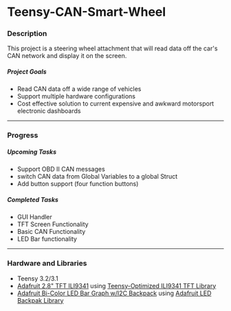 # Teensy-CAN-Smart-Wheel

### Description

This project is a steering wheel attachment that will read data off the car's CAN network and display it on the screen.

##### Project Goals
- Read CAN data off a wide range of vehicles
- Support multiple hardware configurations
- Cost effective solution to current expensive and awkward motorsport electronic dashboards


___
### Progress

##### Upcoming Tasks
- Support OBD II CAN messages
- switch CAN data from Global Variables to a global Struct
- Add button support (four function buttons)

##### Completed Tasks
- GUI Handler
- TFT Screen Functionality
- Basic CAN Functionality
- LED Bar functionality

___

### Hardware and Libraries
 - Teensy 3.2/3.1
 - [Adafruit 2.8" TFT ILI9341](https://www.adafruit.com/product/1770) using [Teensy-Optimized ILI9341 TFT Library](https://github.com/PaulStoffregen/ILI9341_t3)
 - [Adafruit Bi-Color LED Bar Graph w/I2C Backpack](https://www.adafruit.com/products/1721) using [Adafruit LED Backpak Library](https://github.com/adafruit/Adafruit_LED_Backpack/blob/master/Adafruit_LEDBackpack.cpp)



